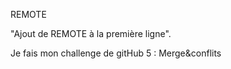 REMOTE

"Ajout de REMOTE à la première ligne".


Je fais mon challenge de gitHub 5 : Merge&conflits

